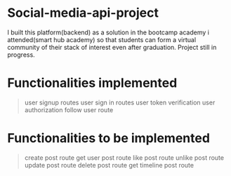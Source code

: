 # Social-media-api-project
I built this platform(backend) as a solution in the bootcamp academy i attended(smart hub academy)
so that students can form a virtual community of their stack of interest even after graduation. Project still in progress.
# Functionalities implemented
>user signup routes
>user sign in routes
>user token verification
>user authorization
>follow user route
# Functionalities to be implemented
>create post route
>get user post route
>like post route
>unlike post route
>update post route
>delete post route
>get timeline post route
